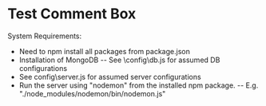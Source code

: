 Test Comment Box
==========================

System Requirements:

- Need to npm install all packages from package.json
- Installation of MongoDB
-- See \config\db.js for assumed DB configurations
- See config\server.js for assumed server configurations
- Run the server using "nodemon" from the installed npm package.
-- E.g. "./node_modules/nodemon/bin/nodemon.js"

